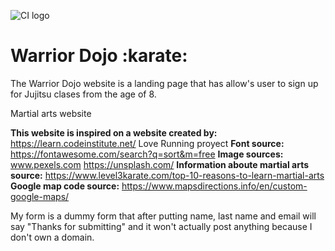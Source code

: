 ![CI logo](https://www.pexels.com/photo/men-practicing-taekwondo-7045486/)
# Warrior Dojo :karate:

The Warrior Dojo website is a landing page that has allow's user to sign up for Jujitsu clases from the age of 8.

Martial arts website 

**This website is inspired  on a website created by:** https://learn.codeinstitute.net/  Love Running proyect 
**Font source:** https://fontawesome.com/search?q=sort&m=free
**Image sources:**   www.pexels.com
		https://unsplash.com/
**Information aboute martial arts source:** https://www.level3karate.com/top-10-reasons-to-learn-martial-arts
**Google map code source:** https://www.mapsdirections.info/en/custom-google-maps/

My form is a dummy form that after putting name, last name and email will say  "Thanks for submitting" and it won't actually post anything because I don't own a domain.

